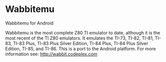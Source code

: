 Wabbitemu
=========

Wabbitemu for Android

Wabbitemu is the most complete Z80 TI emulator to date, although it is the most recent of the TI Z80 emulators. It
emulates the TI-73, TI-82, TI-81, TI-83, TI-83 Plus, TI-83 Plus Silver Edition, TI-84 Plus, TI-84 Plus Silver Edition,
TI-85, and TI-86. This is a port to the Android platform. For more information see: http://wabbit.codeplex.com
